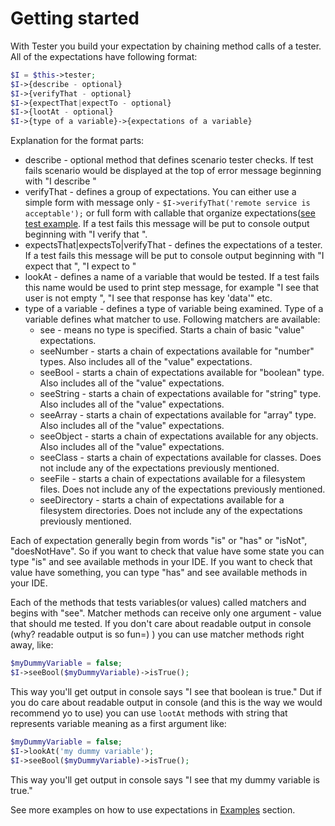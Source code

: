 # Getting started

With Tester you build your expectation by chaining method calls of a tester. All of the expectations have following format:
```php
$I = $this->tester;
$I->{describe - optional}
$I->{verifyThat - optional}
$I->{expectThat|expectTo - optional}
$I->{lootAt - optional}
$I->{type of a variable}->{expectations of a variable}
```

Explanation for the format parts:
* describe - optional method that defines scenario tester checks. If test fails scenario would be displayed at the top of error message beginning with "I describe " 
* verifyThat - defines a group of expectations. You can either use a simple form with message only - `$I->verifyThat('remote service is acceptable');` or full form with callable that organize expectations([see test example](examples/tests/IncomeCalculatorTest.php). If a test fails this message will be put to console output beginning with "I verify that ".
* expectsThat|expectsTo|verifyThat - defines the expectations of a tester. If a test fails this message will be put to console output beginning with "I expect that ", "I expect to " 
* lookAt - defines a name of a variable that would be tested. If a test fails this name would be used to print step message, for example  "I see that user is not empty ", "I see that response has key 'data'" etc. 
* type of a variable - defines a type of variable being examined. Type of a variable defines what matcher to use. Following matchers are available:
  * see - means no type is specified. Starts a chain of basic "value" expectations.
  * seeNumber - starts a chain of expectations available for "number" types. Also includes all of the "value" expectations. 
  * seeBool - starts a chain of expectations available for "boolean" type. Also includes all of the "value" expectations. 
  * seeString - starts a chain of expectations available for "string" type. Also includes all of the "value" expectations.
  * seeArray - starts a chain of expectations available for "array" type. Also includes all of the "value" expectations. 
  * seeObject - starts a chain of expectations available for any objects. Also includes all of the "value" expectations. 
  * seeClass - starts a chain of expectations available for classes. Does not include any of the expectations previously mentioned.
  * seeFile - starts a chain of expectations available for a filesystem files. Does not include any of the expectations previously mentioned.
  * seeDirectory - starts a chain of expectations available for a filesystem directories. Does not include any of the expectations previously mentioned.

Each of expectation generally begin from words "is" or "has" or "isNot", "doesNotHave". 
So if you want to check that value have some state you can type "is" and see available methods in your IDE. If you want to check that value have something, you can type "has" and see available methods in your IDE.

Each of the methods that tests variables(or values) called matchers and begins with "see". Matcher methods can receive only one argument - value that should me tested.
If you don't care about readable output in console (why? readable output is so fun=) ) you can use matcher methods right away, like:
```php
$myDummyVariable = false;
$I->seeBool($myDummyVariable)->isTrue();
```
This way you'll get output in console says "I see that boolean is true."
Dut if you do care about readable output in console (and this is the way we would recommend yo to use) you can use `lootAt` methods with string that represents variable meaning as a first argument like:

```php
$myDummyVariable = false;
$I->lookAt('my dummy variable');
$I->seeBool($myDummyVariable)->isTrue();
```
This way you'll get output in console says "I see that my dummy variable is true."

See more examples on how to use expectations in [Examples](examples-list.md) section.